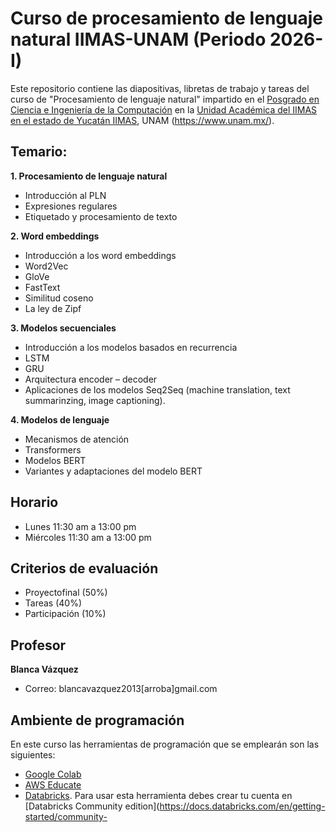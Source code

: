 # Curso de procesamiento de lenguaje natural IIMAS-UNAM (Periodo 2026-I)
Este repositorio contiene las diapositivas, libretas de trabajo y tareas del curso de "Procesamiento de lenguaje natural" impartido en el [Posgrado en Ciencia e Ingeniería de la Computación](https://www.pcic.unam.mx/) en la [Unidad Académica del IIMAS en el estado de Yucatán IIMAS](https://www.iimas.unam.mx/unidad-academica-del-iimas-en-yucatan/), UNAM (https://www.unam.mx/).

## Temario:
**1. Procesamiento de lenguaje natural**
- Introducción al PLN
- Expresiones regulares
- Etiquetado y procesamiento de texto

**2. Word embeddings**
- Introducción a los word embeddings
- Word2Vec
- GloVe
- FastText
- Similitud coseno
- La ley de Zipf

**3. Modelos secuenciales**
- Introducción a los modelos basados en recurrencia
- LSTM
- GRU
- Arquitectura encoder – decoder
- Aplicaciones de los modelos Seq2Seq (machine translation, text summarinzing, image captioning).

**4. Modelos de lenguaje**
- Mecanismos de atención
- Transformers
- Modelos BERT
- Variantes y adaptaciones del modelo BERT


 ## Horario
- Lunes 11:30 am a 13:00 pm
- Miércoles 11:30 am a 13:00 pm

## Criterios de evaluación
- Proyectofinal (50%)
- Tareas (40%)
- Participación (10%)

## Profesor
**Blanca Vázquez**
  - Correo: blancavazquez2013[arroba]gmail.com

## Ambiente de programación
En este curso las herramientas de programación que se emplearán son las siguientes:
- [Google Colab](https://colab.research.google.com/)
- [AWS Educate](https://aws.amazon.com/es/education/awseducate/)
- [Databricks](https://databricks.com/). Para usar esta herramienta debes crear tu cuenta en [Databricks Community edition](https://docs.databricks.com/en/getting-started/community-
